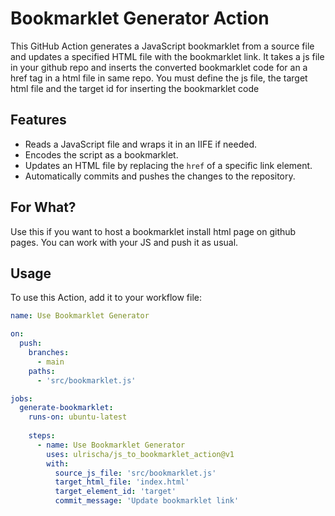# Bookmarklet Generator Action

This GitHub Action generates a JavaScript bookmarklet from a source file and updates a specified HTML file with the bookmarklet link.
It takes a js file in your github repo and inserts the converted bookmarklet code for an a href tag in a html file in same repo. You must define the js file, the target html file and the target id for inserting the bookmarklet code

## Features
- Reads a JavaScript file and wraps it in an IIFE if needed.
- Encodes the script as a bookmarklet.
- Updates an HTML file by replacing the `href` of a specific link element.
- Automatically commits and pushes the changes to the repository.

## For What?
Use this if you want to host a bookmarklet install html page on github pages. You can work with your JS and push it as usual.

## Usage

To use this Action, add it to your workflow file:

```yaml
name: Use Bookmarklet Generator

on:
  push:
    branches:
      - main
    paths:
      - 'src/bookmarklet.js'

jobs:
  generate-bookmarklet:
    runs-on: ubuntu-latest
    
    steps:
      - name: Use Bookmarklet Generator
        uses: ulrischa/js_to_bookmarklet_action@v1
        with:
          source_js_file: 'src/bookmarklet.js'
          target_html_file: 'index.html'
          target_element_id: 'target'
          commit_message: 'Update bookmarklet link'


